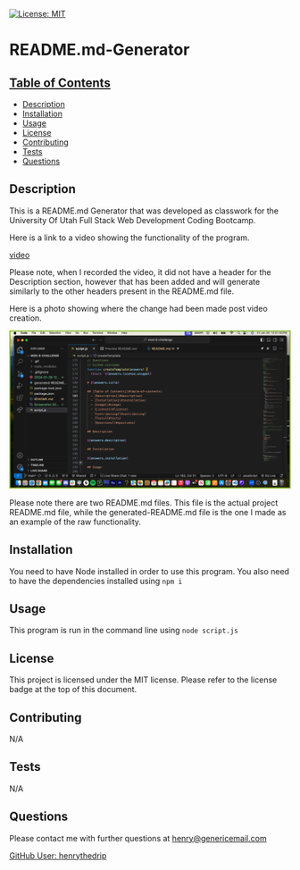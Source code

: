 [![License: MIT](https://img.shields.io/badge/License-MIT-yellow.svg)](https://opensource.org/licenses/MIT)

# README.md-Generator

## [Table of Contents](#table-of-contents)
  - [Description](#description)
  - [Installation](#installation)
  - [Usage](#usage)
  - [License](#license)
  - [Contributing](#contributing)
  - [Tests](#tests)
  - [Questions](#questions)

## Description

This is a README.md Generator that was developed as classwork for the University Of Utah Full Stack Web Development Coding Bootcamp.

Here is a link to a video showing the functionality of the program. 

[video](/video.mp4)

Please note, when I recorded the video, it did not have a header for the Description section, however that has been added and will generate similarly to the other headers present in the README.md file.

Here is a photo showing where the change had been made post video creation.

![screenshot](/screenshot.png)

Please note there are two README.md files. This file is the actual project README.md file, while the generated-README.md file is the one I made as an example of the raw functionality. 

## Installation

You need to have Node installed in order to use this program. You also need to have the dependencies installed using `npm i`

## Usage

This program is run in the command line using `node script.js`

## License

This project is licensed under the MIT license.
Please refer to the license badge at the top of this document.

## Contributing

N/A

## Tests

N/A

## Questions

Please contact me with further questions at henry@genericemail.com

[GitHub User: henrythedrip](https://github.com/henrythedrip/)
